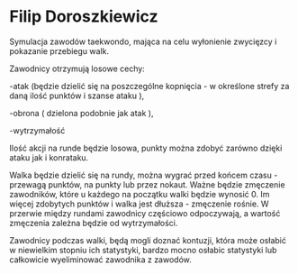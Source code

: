 # Filip Doroszkiewicz



Symulacja zawodów taekwondo, mająca na celu wyłonienie zwycięzcy i pokazanie przebiegu walk.


Zawodnicy otrzymują losowe cechy:

-atak (będzie dzielić się na poszczególne kopnięcia - w określone strefy za daną ilość punktów i szanse ataku ),

-obrona ( dzielona podobnie jak atak ),

-wytrzymałość


Ilość akcji na runde będzie losowa, punkty można zdobyć zarówno dzięki ataku jak i konrataku.


Walka będzie dzielić się na rundy, można wygrać przed końcem czasu - przewagą punktów, na punkty lub przez nokaut. Ważne będzie zmęczenie zawodników, które u każdego na początku walki będzie wynosić 0. Im więcej zdobytych punktów i walka jest dłuższa - zmęczenie rośnie. W przerwie między rundami zawodnicy częściowo odpoczywają, a wartość zmęczenia zależna będzie od wytrzymałości.


Zawodnicy podczas walki, będą mogli doznać kontuzji, która może osłabić w niewielkim stopniu ich statystyki, bardzo mocno osłabic statystyki lub całkowicie wyeliminować zawodnika z zawodów.
